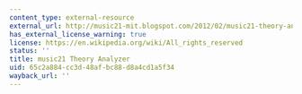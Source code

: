 ```yaml
---
content_type: external-resource
external_url: http://music21-mit.blogspot.com/2012/02/music21-theory-analyzer.html
has_external_license_warning: true
license: https://en.wikipedia.org/wiki/All_rights_reserved
status: ''
title: music21 Theory Analyzer
uid: 65c2a884-cc3d-48af-bc88-d8a4cd1a5f34
wayback_url: ''
---
```

